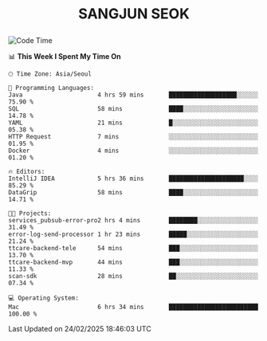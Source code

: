 <h1>
 <p align="center">
   SANGJUN SEOK
 </p>
</h1>

<!--START_SECTION:waka-->
![Code Time](http://img.shields.io/badge/Code%20Time-4%2C110%20hrs%2026%20mins-blue)

📊 **This Week I Spent My Time On** 

```text
🕑︎ Time Zone: Asia/Seoul

💬 Programming Languages: 
Java                     4 hrs 59 mins       ███████████████████░░░░░░   75.90 % 
SQL                      58 mins             ████░░░░░░░░░░░░░░░░░░░░░   14.78 % 
YAML                     21 mins             █░░░░░░░░░░░░░░░░░░░░░░░░   05.38 % 
HTTP Request             7 mins              ░░░░░░░░░░░░░░░░░░░░░░░░░   01.95 % 
Docker                   4 mins              ░░░░░░░░░░░░░░░░░░░░░░░░░   01.20 % 

🔥 Editors: 
IntelliJ IDEA            5 hrs 36 mins       █████████████████████░░░░   85.29 % 
DataGrip                 58 mins             ████░░░░░░░░░░░░░░░░░░░░░   14.71 % 

🐱‍💻 Projects: 
services_pubsub-error-pro2 hrs 4 mins        ████████░░░░░░░░░░░░░░░░░   31.49 % 
error-log-send-processor 1 hr 23 mins        █████░░░░░░░░░░░░░░░░░░░░   21.24 % 
ttcare-backend-tele      54 mins             ███░░░░░░░░░░░░░░░░░░░░░░   13.70 % 
ttcare-backend-mvp       44 mins             ███░░░░░░░░░░░░░░░░░░░░░░   11.33 % 
scan-sdk                 28 mins             ██░░░░░░░░░░░░░░░░░░░░░░░   07.34 % 

💻 Operating System: 
Mac                      6 hrs 34 mins       █████████████████████████   100.00 % 
```


 Last Updated on 24/02/2025 18:46:03 UTC
<!--END_SECTION:waka-->
